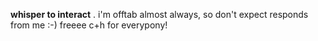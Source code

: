 **whisper to interact** . i'm offtab almost always, so don't expect responds from me :-) freeee c+h for everypony!







